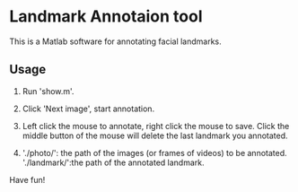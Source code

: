 Landmark Annotaion tool
==================================
This is a Matlab software for annotating facial landmarks.

## Usage
1. Run 'show.m'.

2. Click 'Next image', start annotation.

3. Left click the mouse to annotate, right click the mouse to save.
   Click the middle button of the mouse will delete the last landmark you annotated.
   
 4. './photo/': the path of the images (or frames of videos) to be annotated.
    './landmark/':the path of the annotated landmark.

Have fun!
